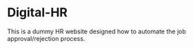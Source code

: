 # Digital-HR
This is a dummy HR website designed how to automate the job approval/rejection process. 
